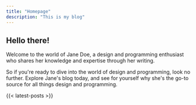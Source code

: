 ```yaml
---
title: "Homepage"
description: "This is my blog"
---
```


## Hello there!

Welcome to the world of Jane Doe, a design and programming enthusiast who shares her knowledge and expertise through her writing. 

So if you're ready to dive into the world of design and programming, look no further. Explore Jane's blog today, and see for yourself why she's the go-to source for all things design and programming.

{{< latest-posts >}}

